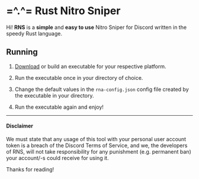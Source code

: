 # =^.^= Rust Nitro Sniper

Hi! **RNS** is a **simple** and **easy to use** Nitro Sniper for Discord written in the speedy Rust language.

## Running

1. [Download](https://github.com/Melonai/rust-nitro-sniper/releases/) or build an executable for your respective platform.

2. Run the executable once in your directory of choice.

3. Change the default values in the `rna-config.json` config file created by the executable in your directory.

3. Run the executable again and enjoy!
---
#### Disclaimer

We must state that any usage of this tool with your personal user account token is a breach of the Discord Terms of Service, and we, the developers of RNS, will not take responsibility for any punishment (e.g. permanent ban) your account/-s could receive for using it.

Thanks for reading!

